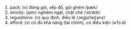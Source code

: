1. pack: (v) đóng gói, xếp đồ, gói ghém /pæk/
2. strictly: (adv) nghiêm ngặt, chặt chẽ /ˈstrɪktli/
3. regulations: (n) quy định, điều lệ /ˌreɡjʊˈleɪʃənz/
9. afford: (v) có đủ khả năng (tài chính), có điều kiện /əˈfɔːd/